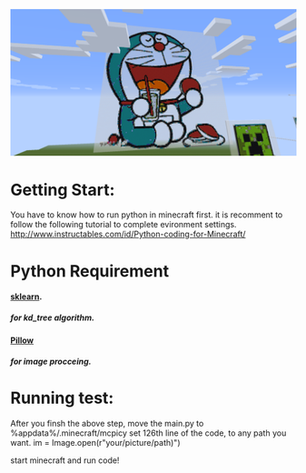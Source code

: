 ![alt text](https://github.com/N0nent1ty/AutoBuildInMineCraft/blob/master/screen_shot/1.png)

# Getting Start:
You have to know how to run python in minecraft first.
it is recomment to follow the following tutorial to complete evironment settings.
http://www.instructables.com/id/Python-coding-for-Minecraft/


# Python Requirement
#### [sklearn](http://scikit-learn.org/stable/).
##### for kd_tree algorithm.

#### [Pillow](https://pillow.readthedocs.io/en/4.3.x/)
##### for image procceing.
 


# Running test:
After you finsh the above step, move the main.py to %appdata%/.minecraft/mcpicy 
set 126th line of the code, to any path you want.
im = Image.open(r"your/picture/path)")


start minecraft and run code!

